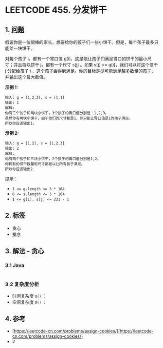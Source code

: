 # LEETCODE 455. 分发饼干

## 1. [问题](https://leetcode-cn.com/problems/assign-cookies/)

假设你是一位很棒的家长，想要给你的孩子们一些小饼干。但是，每个孩子最多只能给一块饼干。

对每个孩子 i，都有一个胃口值 g\[i\]，这是能让孩子们满足胃口的饼干的最小尺寸；并且每块饼干 j，都有一个尺寸 s\[j\] 。如果 s\[j\] &gt;= g\[i\]，我们可以将这个饼干 j 分配给孩子 i ，这个孩子会得到满足。你的目标是尽可能满足越多数量的孩子，并输出这个最大数值。

**示例 1:**

```text
输入: g = [1,2,3], s = [1,1]
输出: 1
解释: 
你有三个孩子和两块小饼干，3个孩子的胃口值分别是：1,2,3。
虽然你有两块小饼干，由于他们的尺寸都是1，你只能让胃口值是1的孩子满足。
所以你应该输出1。
```

**示例 2:**

```text
输入: g = [1,2], s = [1,2,3]
输出: 2
解释: 
你有两个孩子和三块小饼干，2个孩子的胃口值分别是1,2。
你拥有的饼干数量和尺寸都足以让所有孩子满足。
所以你应该输出2.
```

提示：

* `1 <= g.length <= 3 * 104`
* `0 <= s.length <= 3 * 104`
* `1 <= g[i], s[j] <= 231 - 1`

## 2. 标签

* 贪心
* 排序

## 3. 解法 - 贪心

### 3.1 Java

```java

```

### 3.2 复杂度分析

* 时间复杂度 `O()` ：
* 空间复杂度 `O()` ：

## 4. 参考

* [https://leetcode-cn.com/problems/assign-cookies/](https://leetcode-cn.com/problems/assign-cookies/)
* 2

